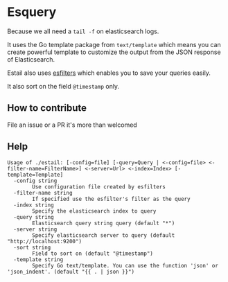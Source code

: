 # Esquery

Because we all need a `tail -f` on elasticsearch logs.

It uses the Go template package from `text/template` which means you can create powerful template to customize the output
from the JSON response of Elasticsearch.

Estail also uses [esfilters](https://github.com/tehmoon/estools/esfilters) which enables you to save your queries easily.

It also sort on the field `@timestamp` only.

## How to contribute

File an issue or a PR it's more than welcomed

## Help

```
Usage of ./estail: [-config=file] [-query=Query | <-config=file> <-filter-name=FilterName>] <-server=Url> <-index=Index> [-template=Template]
  -config string
    	Use configuration file created by esfilters
  -filter-name string
    	If specified use the esfilter's filter as the query
  -index string
    	Specify the elasticsearch index to query
  -query string
    	Elasticsearch query string query (default "*")
  -server string
    	Specify elasticsearch server to query (default "http://localhost:9200")
  -sort string
    	Field to sort on (default "@timestamp")
  -template string
    	Specify Go text/template. You can use the function 'json' or 'json_indent'. (default "{{ . | json }}")
```
